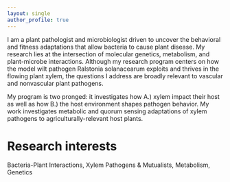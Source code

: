 ```yaml
---
layout: single
author_profile: true
---
```


I am a plant pathologist and microbiologist driven to uncover the behavioral and fitness adaptations that allow bacteria to cause plant disease. My research lies at the intersection of molecular genetics, metabolism, and plant-microbe interactions. Although my research program centers on how the model wilt pathogen Ralstonia solanacearum exploits and thrives in the flowing plant xylem, the questions I address are broadly relevant to vascular and nonvascular plant pathogens.

My program is two pronged: it investigates how A.) xylem impact their host as well as how B.) the host environment shapes pathogen behavior. My work investigates metabolic and quorum sensing adaptations of xylem pathogens to agriculturally-relevant host plants.

# Research interests
Bacteria-Plant Interactions, Xylem Pathogens & Mutualists, Metabolism, Genetics
